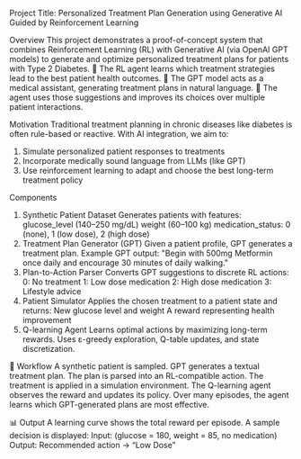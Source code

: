 Project Title: Personalized Treatment Plan Generation using Generative AI Guided by Reinforcement Learning

Overview
This project demonstrates a proof-of-concept system that combines Reinforcement Learning (RL) with Generative AI (via OpenAI GPT models) to generate and optimize personalized treatment plans for patients with Type 2 Diabetes.
    🧬 The RL agent learns which treatment strategies lead to the best patient health outcomes.
    🤖 The GPT model acts as a medical assistant, generating treatment plans in natural language.
    🔁 The agent uses those suggestions and improves its choices over multiple patient interactions.

Motivation
Traditional treatment planning in chronic diseases like diabetes is often rule-based or reactive. With AI integration, we aim to:
1. Simulate personalized patient responses to treatments
2. Incorporate medically sound language from LLMs (like GPT)
3. Use reinforcement learning to adapt and choose the best long-term treatment policy

Components
1. Synthetic Patient Dataset
    Generates patients with features:
        glucose_level (140–250 mg/dL)
        weight (60–100 kg)
        medication_status: 0 (none), 1 (low dose), 2 (high dose)
2. Treatment Plan Generator (GPT)
    Given a patient profile, GPT generates a treatment plan.
    Example GPT output:
        "Begin with 500mg Metformin once daily and encourage 30 minutes of daily walking."
3. Plan-to-Action Parser
    Converts GPT suggestions to discrete RL actions:
        0: No treatment
        1: Low dose medication
        2: High dose medication
        3: Lifestyle advice
4. Patient Simulator
    Applies the chosen treatment to a patient state and returns:
        New glucose level and weight
        A reward representing health improvement
5. Q-learning Agent
    Learns optimal actions by maximizing long-term rewards.
    Uses ε-greedy exploration, Q-table updates, and state discretization.

🔁 Workflow
    A synthetic patient is sampled.
    GPT generates a textual treatment plan.
    The plan is parsed into an RL-compatible action.
    The treatment is applied in a simulation environment.
    The Q-learning agent observes the reward and updates its policy.
    Over many episodes, the agent learns which GPT-generated plans are most effective.

📊 Output
    A learning curve shows the total reward per episode.
    A sample decision is displayed:
        Input: (glucose = 180, weight = 85, no medication)
        Output: Recommended action → “Low Dose”
